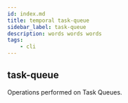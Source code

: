```yaml
---
id: index.md
title: temporal task-queue
sidebar_label: task-queue
description: words words words
tags:
	- cli
---
```


## task-queue

Operations performed on Task Queues.

